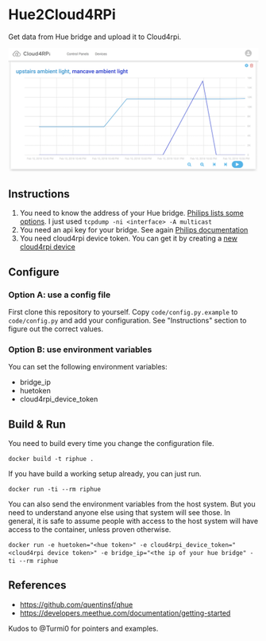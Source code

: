 
# Hue2Cloud4RPi

Get data from Hue bridge and upload it to Cloud4rpi.

![example](cloud4rpi.png)

## Instructions

1. You need to know the address of your Hue bridge. [Philips lists some options](https://developers.meethue.com/documentation/getting-started). I just used ```tcpdump -ni <interface> -A multicast```
1. You need an api key for your bridge. See again [Philips documentation](https://developers.meethue.com/documentation/getting-started)
1. You need cloud4rpi device token. You can get it by creating a [new cloud4rpi device](https://cloud4rpi.io/devices)

## Configure

### Option A: use a config file

First clone this repository to yourself.
Copy ```code/config.py.example``` to ```code/config.py``` and add your configuration.
See "Instructions" section to figure out the correct values.

### Option B: use environment variables

You can set the following environment variables:

 * bridge_ip
 * huetoken
 * cloud4rpi_device_token


## Build & Run

You need to build every time you change the configuration file.

```shell
docker build -t riphue .
```

If you have build a working setup already, you can just run.

```shell
docker run -ti --rm riphue
```

You can also send the environment variables from the host system. But you need to understand
anyone else using that system will see those. In general, it is safe to assume people with access
to the host system will have access to the container, unless proven otherwise.

```shell
docker run -e huetoken="<hue token>" -e cloud4rpi_device_token="<cloud4rpi device token>" -e bridge_ip="<the ip of your hue bridge" -ti --rm riphue
```
## References

* <https://github.com/quentinsf/qhue>
* <https://developers.meethue.com/documentation/getting-started>

Kudos to @Turmi0 for pointers and examples.
